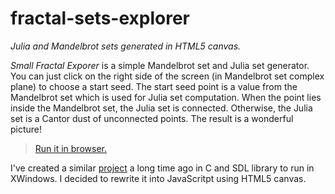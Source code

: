 # fractal-sets-explorer

_Julia and Mandelbrot sets generated in HTML5 canvas._

_Small Fractal Exporer_  is a simple Mandelbrot set and Julia set generator.
You can just click on the right side of the screen (in Mandelbrot set complex
plane) to choose a start seed. The start seed point is a value from the
Mandelbrot set which is used for Julia set computation. When the point lies
inside the Mandelbrot set, the Julia set is connected. Otherwise, the Julia set
is a Cantor dust of unconnected points. The result is a wonderful picture!

>
> [Run it in browser.](http://htmlpreview.github.io/?https://github.com/BruXy/fractal-sets-explorer/blob/master/index.html)
>

I've created a similar
[project](http://bruxy.regnet.cz/web/programming/EN/small-fractal-explorer/) a
long time ago in C and SDL library to run in XWindows. I decided to rewrite it
into JavaScritpt using HTML5 canvas.

